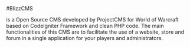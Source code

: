#BlizzCMS

 is a Open Source CMS developed by ProjectCMS for World of Warcraft based on CodeIgniter Framework and clean PHP code. The main functionalities of this CMS are to facilitate the use of a website, store and forum in a single application for your players and administrators.
